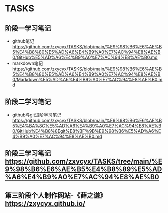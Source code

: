 # TASKS
## 阶段一学习笔记
* github笔记<https://github.com/zxycyx/TASKS/blob/main/%E9%98%B6%E6%AE%B5%E4%B8%80%E5%AD%A6%E4%B9%A0%E7%AC%94%E8%AE%B0/GitHub%E5%AD%A6%E4%B9%A0%E7%AC%94%E8%AE%B0.md>
* markdown笔记<https://github.com/zxycyx/TASKS/blob/main/%E9%98%B6%E6%AE%B5%E4%B8%80%E5%AD%A6%E4%B9%A0%E7%AC%94%E8%AE%B0/Markdown%E5%AD%A6%E4%B9%A0%E7%AC%94%E8%AE%B0.md>
## 阶段二学习笔记
* github与git进阶学习笔记<https://github.com/zxycyx/TASKS/blob/main/%E9%98%B6%E6%AE%B5%E4%BA%8C%E5%AD%A6%E4%B9%A0%E7%AC%94%E8%AE%B0/GitHub%E4%B8%8Egit%E8%BF%9B%E9%98%B6%E5%AD%A6%E4%B9%A0%E7%AC%94%E8%AE%B0.md>
## 阶段三学习笔记<https://github.com/zxycyx/TASKS/tree/main/%E9%98%B6%E6%AE%B5%E4%B8%89%E5%AD%A6%E4%B9%A0%E7%AC%94%E8%AE%B0>
## 第三阶段个人制作网站-《薛之谦》<https://zxycyx.github.io/>
